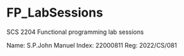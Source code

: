 # FP_LabSessions
SCS 2204 Functional programming lab sessions

Name: S.P.John Manuel
Index: 22000811
Reg: 2022/CS/081
